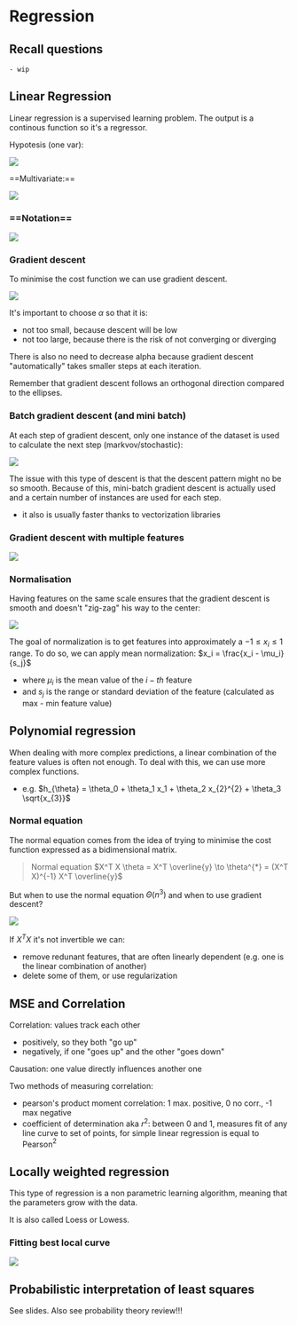# Regression

## Recall questions
    - wip

## Linear Regression

Linear regression is a supervised learning problem. The output is a continous function so it's a regressor.

Hypotesis (one var):

![](./static/FDS/hyp.png)

==Multivariate:==

![](./static/FDS/hyp2.png)

### ==Notation==

![](./static/FDS/regnotation.png)

### Gradient descent

To minimise the cost function we can use gradient descent.

![](./static/FDS/gd.png)

It's important to choose $\alpha$ so that it is:
- not too small, because descent will be low
- not too large, because there is the risk of not converging or diverging

There is also no need to decrease alpha because gradient descent "automatically" takes smaller steps at each iteration.

Remember that gradient descent follows an orthogonal direction compared to the ellipses.

### Batch gradient descent (and mini batch)

At each step of gradient descent, only one instance of the dataset is used to calculate the next step (markvov/stochastic):

![](./static/FDS/batchpseudo.png)

The issue with this type of descent is that the descent pattern might no be so smooth. Because of this, mini-batch gradient descent is actually used and a certain number of instances are used for each step.
- it also is usually faster thanks to vectorization libraries

### Gradient descent with multiple features

![](./static/FDS/gdmulti2.png)

### Normalisation

Having features on the same scale ensures that the gradient descent is smooth and doesn't "zig-zag" his way to the center:

![](./static/FDS/zigzag.png)

The goal of normalization is to get features into approximately a $-1 \leq x_i \leq 1$ range. To do so, we can apply mean normalization: $x_i = \frac{x_i - \mu_i}{s_j}$
- where $\mu_i$ is the mean value of the $i-th$ feature
- and $s_j$ is the range or standard deviation of the feature (calculated as max - min feature value)

## Polynomial regression

When dealing with more complex predictions, a linear combination of the feature values is often not enough. To deal with this, we can use more complex functions.
- e.g. $h_{\theta} = \theta_0 + \theta_1 x_1 + \theta_2 x_{2}^{2} + \theta_3 \sqrt{x_{3}}$

### Normal equation

The normal equation comes from the idea of trying to minimise the cost function expressed as a bidimensional matrix.

>Normal equation $X^T X \theta = X^T \overline{y} \to \theta^{*} = (X^T X)^{-1} X^T \overline{y}$

But when to use the normal equation $\Theta(n^3)$ and when to use gradient descent?

![](./static/FDS/gdvsne.png)

If $X^T X$ it's not invertible we can:
- remove redunant features, that are often linearly dependent (e.g. one is the linear combination of another)
- delete some of them, or use regularization

## MSE and Correlation

Correlation: values track each other
- positively, so they both "go up"
- negatively, if one "goes up" and the other "goes down"

Causation: one value directly influences another one

Two methods of measuring correlation:
- pearson's product moment correlation: 1 max. positive, 0 no corr., -1 max negative
- coefficient of determination aka $r^2$: between 0 and 1, measures fit of any line curve to set of points, for simple linear regression is equal to Pearson$^2$

## Locally weighted regression

This type of regression is a non parametric learning algorithm, meaning that
the parameters grow with the data.

It is also called Loess or Lowess.

### Fitting best local curve

![](./static/FDS/lowess.png)

## Probabilistic interpretation of least squares

See slides. Also see probability theory review!!!